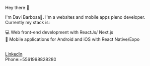 Hey there 👋

I'm Davi Barbosa🚀. I'm a websites and mobile apps pleno developer. Currently my stack is:

💻 Web front-end development with ReactJs/ Next.js<br/>
📱 Mobile applications for Android and iOS with React Native/Expo<br/>

 <br/><a href="https://www.linkedin.com/in/davi-barbosa-da-silva/">Linkedin</a>
 <br/>Phone:+5561998828280

